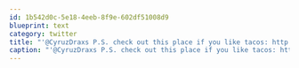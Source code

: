 ```yaml
---
id: 1b542d0c-5e18-4eeb-8f9e-602df51008d9
blueprint: text
category: twitter
title: "'@CyruzDraxs P.S. check out this place if you like tacos: http://j.mp/jGSOs2.  Awesome, awesome, awesome."
caption: "'@CyruzDraxs P.S. check out this place if you like tacos: http://j.mp/jGSOs2.  Awesome, awesome, awesome."
---
```

